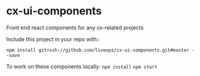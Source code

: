 # cx-ui-components

Front end react components for any cx-related projects

Include this project in your repo with::

`npm install git+ssh://github.com/liveops/cx-ui-components.git#master --save`

To work on these components locally:
`npm install`
`npm start`
